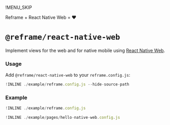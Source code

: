 !MENU_SKIP

Reframe + React Native Web = :heart:

# `@reframe/react-native-web`

Implement views for the web and for native mobile using [React Native Web](https://github.com/necolas/react-native-web).

### Usage

Add `@reframe/react-native-web` to your `reframe.config.js`:

~~~js
!INLINE ./example/reframe.config.js --hide-source-path
~~~

### Example

~~~js
!INLINE ./example/reframe.config.js
~~~

~~~js
!INLINE ./example/pages/hello-native-web.config.js
~~~
